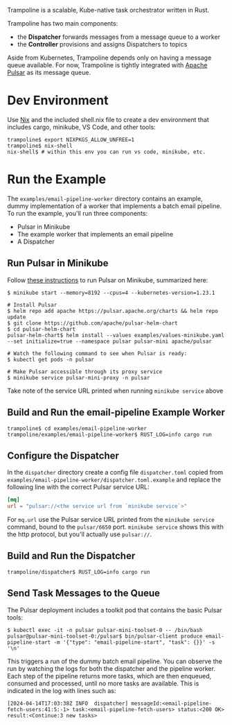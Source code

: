 
Trampoline is a scalable, Kube-native task orchestrator written in Rust.

Trampoline has two main components:
- the __Dispatcher__ forwards messages from a message queue to a worker
- the __Controller__ provisions and assigns Dispatchers to topics

Aside from Kubernetes, Trampoline depends only on having a message queue available. For now, Trampoline is tightly integrated with [Apache Pulsar](https://pulsar.apache.org/) as its message queue.

# Dev Environment

Use [Nix](https://nixos.wiki/wiki/Development_environment_with_nix-shell) and the included shell.nix file to create a dev environment that includes
cargo, minikube, VS Code, and other tools:

```shell
trampoline$ export NIXPKGS_ALLOW_UNFREE=1
trampoline$ nix-shell
nix-shell$ # within this env you can run vs code, minikube, etc.
```

# Run the Example

The `examples/email-pipeline-worker` directory contains an example, dummy implementation of a worker that implements a batch email pipeline. To run
the example, you'll run three components:

- Pulsar in Minikube
- The example worker that implements an email pipeline
- A Dispatcher

## Run Pulsar in Minikube

Follow [these instructions](https://pulsar.apache.org/docs/next/getting-started-helm/) to run Pulsar on Minikube, summarized here:

```shell
$ minikube start --memory=8192 --cpus=4 --kubernetes-version=1.23.1

# Install Pulsar
$ helm repo add apache https://pulsar.apache.org/charts && helm repo update
$ git clone https://github.com/apache/pulsar-helm-chart
$ cd pulsar-helm-chart
pulsar-helm-chart$ helm install --values examples/values-minikube.yaml --set initialize=true --namespace pulsar pulsar-mini apache/pulsar

# Watch the following command to see when Pulsar is ready:
$ kubectl get pods -n pulsar

# Make Pulsar accessible through its proxy service
$ minikube service pulsar-mini-proxy -n pulsar
```

Take note of the service URL printed when running `minikube service` above

## Build and Run the email-pipeline Example Worker

```shell
trampoline$ cd examples/email-pipeline-worker
trampoline/examples/email-pipeline-worker$ RUST_LOG=info cargo run
```

## Configure the Dispatcher

In the `dispatcher` directory create a config file `dispatcher.toml` copied
from `examples/email-pipeline-worker/dispatcher.toml.example` and replace
the following line with the correct Pulsar service URL:

```toml
[mq]
url = "pulsar://<the service url from `minikube service`>"
```

For `mq.url` use the Pulsar service URL printed from the `minikube service` command, bound to the `pulsar/6650` port. `minikube service` shows this with the http protocol, but you'll actually use `pulsar://`.


## Build and Run the Dispatcher

```
trampoline/dispatcher$ RUST_LOG=info cargo run
```

## Send Task Messages to the Queue

The Pulsar deployment includes a toolkit pod that contains the basic Pulsar tools:

```
$ kubectl exec -it -n pulsar pulsar-mini-toolset-0 -- /bin/bash
pulsar@pulsar-mini-toolset-0:/pulsar$ bin/pulsar-client produce email-pipeline-start -m '{"type": "email-pipeline-start", "task": {}}' -s '\n'
```

This triggers a run of the dummy batch email pipeline. You can observe the run by
watching the logs for both the dispatcher and the pipeline worker. Each step of the pipeline
returns more tasks, which are then enqueued, consumed and processed, until no more
tasks are available. This is indicated in the log with lines such as:

```
[2024-04-14T17:03:38Z INFO  dispatcher] messageId:<email-pipeline-fetch-users:41:5:-1> task:<email-pipeline-fetch-users> status:<200 OK> result:<Continue:3 new tasks>
```